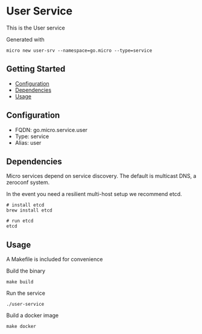# User Service

This is the User service

Generated with

```
micro new user-srv --namespace=go.micro --type=service
```

## Getting Started

- [Configuration](#configuration)
- [Dependencies](#dependencies)
- [Usage](#usage)

## Configuration

- FQDN: go.micro.service.user
- Type: service
- Alias: user

## Dependencies

Micro services depend on service discovery. The default is multicast DNS, a zeroconf system.

In the event you need a resilient multi-host setup we recommend etcd.

```
# install etcd
brew install etcd

# run etcd
etcd
```

## Usage

A Makefile is included for convenience

Build the binary

```
make build
```

Run the service
```
./user-service
```

Build a docker image
```
make docker
```